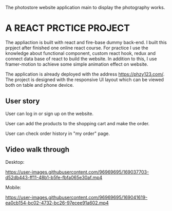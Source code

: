 
The photostore website application main to display the photography works. 

# A REACT PRCTICE PROJECT

The appliaction is built with react and fire-base dummy back-end. 
I built this prpject after finished one online react course. For practice I use the knowledge about functional component, custom react hook, redux and connect data base of react to build the website. In addition to this, I use framer-motion to achieve some simple animation effect on website.

The application is already deployed with the address https://phzy123.com/.
The project is designed with the responsive UI layout which can be viewed both on table and phone device.

## User story


User can log in or sign up on the website.

User can add the products to the shopping cart and make the order. 

User can check order history in "my order" page.




## Video walk through

Desktop:

 https://user-images.githubusercontent.com/96969695/169037703-d52db443-ff11-48b1-b5fe-fbfa065e30af.mp4


Mobile:

 https://user-images.githubusercontent.com/96969695/169041619-ea0cb154-bc02-4732-bc26-97ecee91a602.mp4






